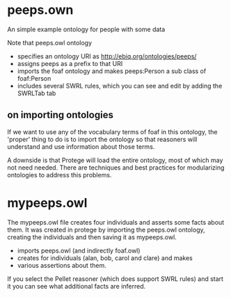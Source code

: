 # peeps.own

An simple example ontology for people with some data

Note that peeps.owl ontology

* specifies an ontology URI as http://ebiq.org/ontologies/peeps/
* assigns peeps as a prefix to that URI
* imports the foaf ontology and makes peeps:Person a sub class of foaf:Person
* includes several SWRL rules, which you can see and edit by adding the SWRLTab tab

## on importing ontologies

If we want to use any of the vocabulary terms of foaf in this ontology, the 'proper' thing to do is to import the ontology so that reasoners will understand and use information about those terms.

A downside is that Protege will load the entire ontology, most of which may not need needed.  There are techniques and best practices for modularizing ontologies to address this problems.

# mypeeps.owl

The mypeeps.owl file creates four individuals and asserts some facts about them.  It was created in protege by importing the peeps.owl ontology, creating the individuals and then saving it as mypeeps.owl.

* imports peeps.owl (and indirectly foaf.owl)
* creates for individuals (alan, bob, carol and clare) and makes
* various assertions about them.

If you select the Pellet reasoner (which does support SWRL rules) and start it you can see what additional facts are inferred.


